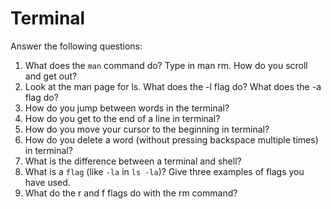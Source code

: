 # Terminal

Answer the following questions:

1. What does the `man` command do? Type in man rm. How do you scroll and get out?
2. Look at the man page for ls. What does the -l flag do? What does the -a flag do?
3. How do you jump between words in the terminal?
4. How do you get to the end of a line in terminal?
5. How do you move your cursor to the beginning in terminal?
6. How do you delete a word (without pressing backspace multiple times) in terminal?
7. What is the difference between a terminal and shell?
8. What is a `flag` (like `-la` in `ls -la`)? Give three examples of flags you have used.
9. What do the r and f flags do with the rm command?
